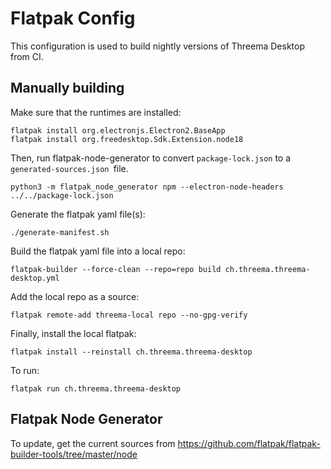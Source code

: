 # Flatpak Config

This configuration is used to build nightly versions of Threema Desktop from CI.

## Manually building

Make sure that the runtimes are installed:

    flatpak install org.electronjs.Electron2.BaseApp
    flatpak install org.freedesktop.Sdk.Extension.node18

Then, run flatpak-node-generator to convert `package-lock.json` to a
`generated-sources.json `file.

    python3 -m flatpak_node_generator npm --electron-node-headers ../../package-lock.json

Generate the flatpak yaml file(s):

    ./generate-manifest.sh

Build the flatpak yaml file into a local repo:

    flatpak-builder --force-clean --repo=repo build ch.threema.threema-desktop.yml

Add the local repo as a source:

    flatpak remote-add threema-local repo --no-gpg-verify

Finally, install the local flatpak:

    flatpak install --reinstall ch.threema.threema-desktop

To run:

    flatpak run ch.threema.threema-desktop

## Flatpak Node Generator

To update, get the current sources from
https://github.com/flatpak/flatpak-builder-tools/tree/master/node
